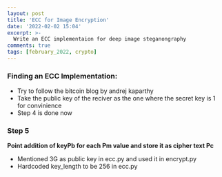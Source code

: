 ```yaml
---
layout: post
title: 'ECC for Image Encryption'
date: '2022-02-02 15:04'
excerpt: >-
  Write an ECC implementaion for deep image steganongraphy
comments: true
tags: [february_2022, crypto]
---
```


### Finding an ECC Implementation:

- Try to follow the bitcoin blog by andrej kaparthy
- Take the public key of the reciver as the one where the secret key is 1 for convinience
- Step 4 is done now

### Step 5

**Point addition of keyPb for each Pm value and store it as cipher text Pc**

- Mentioned 3G as public key in ecc.py and used it in encrypt.py
- Hardcoded key_length to be 256 in ecc.py
